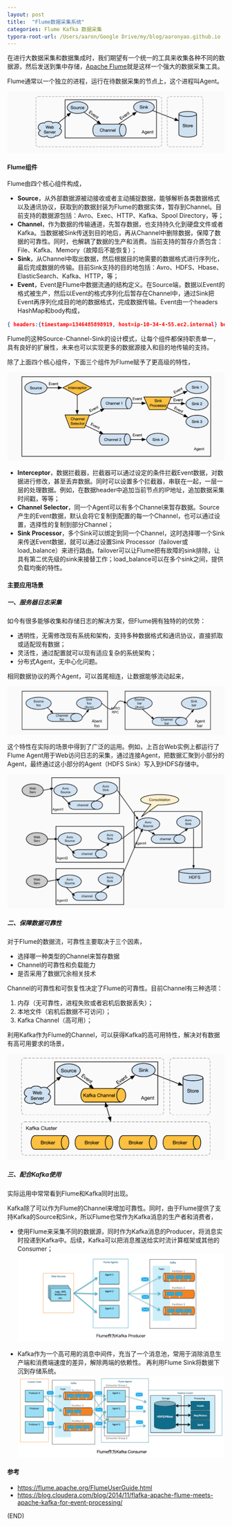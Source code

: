 ```yaml
---
layout: post
title:  "Flume数据采集系统"
categories: Flume Kafka 数据采集
typora-root-url: /Users/aaron/Google Drive/my/blog/aaronyao.github.io
---
```


在进行大数据采集和数据集成时，我们期望有一个统一的工具来收集各种不同的数据源，然后发送到集中存储，[Apache Flume](https://flume.apache.org)就是这样一个强大的数据采集工具。

Flume通常以一个独立的进程，运行在待数据采集的节点上，这个进程叫Agent。

![flume agent](/assets/images/flume-agent.png)

#### Flume组件

Flume由四个核心组件构成，

- **Source**，从外部数据源被动接收或者主动捕捉数据，能够解析各类数据格式以及通讯协议，获取到的数据封装为Flume的数据实体，暂存到Channel。目前支持的数据源包括：Avro、Exec、HTTP、Kafka、Spool Directory，等；
- **Channel**，作为数据的传输通道，先暂存数据，也支持持久化到硬盘文件或者Kafka。当数据被Sink传送到目的地后，再从Channel中删除数据，保障了数据的可靠性。同时，也解耦了数据的生产和消费。当前支持的暂存介质包含：File、Kafka、Memory（故障后不能恢复）；
- **Sink**，从Channel中取出数据，然后根据目的地需要的数据格式进行序列化，最后完成数据的传输。目前Sink支持的目的地包括：Avro、HDFS、Hbase、ElasticSearch、Kafka、HTTP，等；
- **Event**，Event是Flume中数据流通的结构定义。在Source端，数据以Event的格式被生产，然后以Event的格式序列化后暂存在Channel中，通过Sink把Event再序列化成目的地的数据格式，完成数据传输。Event由一个headers HashMap和body构成，
```JSON
{ headers:{timestamp=1346485898919, host=ip-10-34-4-55.ec2.internal} body: 48 65 6C 6C 6F 20 77 6F 72 6C 64 21 0D          Hello world!. }
```

Flume的这种Source-Channel-Sink的设计模式，让每个组件都保持职责单一，具有良好的扩展性，未来也可以实现更多的数据源接入和目的地传输的支持。

除了上面四个核心组件，下面三个组件为Flume赋予了更高级的特性，

![flume components](/assets/images/flume-components.png)

- **Interceptor**，数据拦截器，拦截器可以通过设定的条件拦截Event数据，对数据进行修改，甚至丢弃数据。同时可以设置多个拦截器，串联在一起，一层一层的处理数据。例如，在数据header中追加当前节点的IP地址，追加数据采集时间戳，等等；
- **Channel Selector**，同一个Agent可以有多个Channel来暂存数据。Source产生的Event数据，默认会将它复制到配置的每一个Channel，也可以通过设置，选择性的复制到部分Channel；
- **Sink Processor**，多个Sink可以绑定到同一个Channel，这时选择哪一个Sink来传送Event数据，就可以通过设置Sink Processor（failover或load_balance）来进行路由。failover可以让Flume把有故障的sink排除，让具有第二优先级的sink来接替工作；load_balance可以在多个sink之间，提供负载均衡的特性。

#### 主要应用场景

##### 一、服务器日志采集

如今有很多能够收集和存储日志的解决方案，但Flume拥有独特的的优势：

- 透明性，无需修改现有系统和架构，支持多种数据格式和通讯协议，直接抓取或适配现有数据；
- 灵活性，通过配置就可以现有适应复杂的系统架构；
- 分布式Agent，无中心化问题。

相同数据协议的两个Agent，可以首尾相连，让数据能够流动起来，

![setting multiple agent flow](/assets/images/flume-setting-multiple-agent-flow.png)

这个特性在实际的场景中得到了广泛的运用。例如，上百台Web实例上都运行了Flume Agent用于Web访问日志的采集，通过连接Agent，把数据汇聚到小部分的Agent，最终通过这小部分的Agent（HDFS Sink）写入到HDFS存储中。

![consolidation](/assets/images/flume-consolidation.png)

##### 二、保障数据可靠性

对于Flume的数据流，可靠性主要取决于三个因素，

- 选择哪一种类型的Channel来暂存数据
- Channel的可靠性和负载能力
- 是否采用了数据冗余相关技术

Channel的可靠性和可恢复性决定了Flume的可靠性。目前Channel有三种选项：

1. 内存（无可靠性，进程失败或者宕机后数据丢失）；
2. 本地文件（宕机后数据不可访问）；
3. Kafka Channel（高可用）；

利用Kafka作为Flume的Channel，可以获得Kafka的高可用特性，解决对有数据有高可用要求的场景，

![flume with kafka channel](/assets/images/flume-with-kafka-channel.png)

##### 三、配合Kafka使用 

实际运用中常常看到Flume和Kafka同时出现。

Kafka除了可以作为Flume的Channel来增加可靠性。同时，由于Flume提供了支持Kafka的Source和Sink，所以Flume也常作为Kafka消息的生产者和消费者，

- 使用Flume来采集不同的数据源，同时作为Kafka消息的Producer，将消息实时投递到Kafka中。后续，Kafka可以把消息推送给实时流计算框架或其他的Consumer；
![flume as kafka producer](/assets/images/flume-as-kafka-producer.png)

- Kafka作为一个高可用的消息中间件，充当了一个消息池，常用于消除消息生产端和消费端速度的差异，解除两端的依赖性。 再利用Flume Sink将数据下沉到存储系统。
![flume as kafka consumer](/assets/images/flume-as-kafka-consumer.png)

#### 参考
- https://flume.apache.org/FlumeUserGuide.html
- https://blog.cloudera.com/blog/2014/11/flafka-apache-flume-meets-apache-kafka-for-event-processing/

(END)


